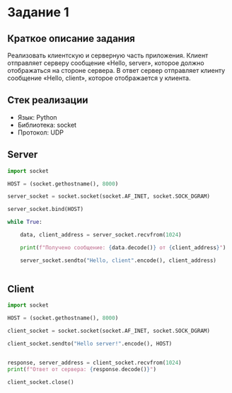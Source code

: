 # Задание 1



## Краткое описание задания

Реализовать клиентскую и серверную часть приложения. Клиент отправляет серверу сообщение «Hello, server», которое должно отображаться на стороне сервера. В ответ сервер отправляет клиенту сообщение «Hello, client», которое отображается у клиента.

## Стек реализации

- Язык: Python
- Библиотека: socket
- Протокол: UDP

## Server
``` Python
import socket

HOST = (socket.gethostname(), 8000)

server_socket = socket.socket(socket.AF_INET, socket.SOCK_DGRAM)

server_socket.bind(HOST)

while True:

    data, client_address = server_socket.recvfrom(1024)

    print(f"Получено сообщение: {data.decode()} от {client_address}")

    server_socket.sendto("Hello, client".encode(), client_address)
 
```

## Client
``` Python
import socket

HOST = (socket.gethostname(), 8000)

client_socket = socket.socket(socket.AF_INET, socket.SOCK_DGRAM)

client_socket.sendto("Hello server!".encode(), HOST)


response, server_address = client_socket.recvfrom(1024)
print(f"Ответ от сервера: {response.decode()}")

client_socket.close()
```